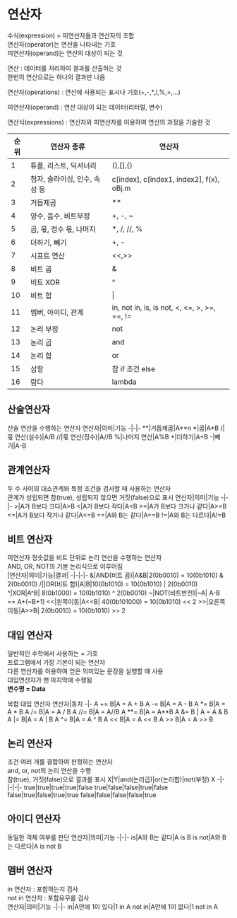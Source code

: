 # 연산자


수식(expression) = 피연산자들과 연산자의 조합  
연산자(operator)는 연산을 나타내는 기호  
피연산자(operand)는 연산의 대상이 되는 것  

연산 : 데이터를 처리하여 결과를 산출하는 것  
한번의 연산으로는 하나의 결과만 나옴

연산자(operations) : 연산에 사용되는 표시나 기호(+,-,*,/,%,=,...)  


피연산자(operand) : 연산 대상이 되는 데이터(리터럴, 변수)  


연산식(expressions) : 연산자와 피연산자를 이용하여 연산의 과정을 기술한 것  

|순위|연산자 종류|연산자|
|-|-|-|
|1|튜플, 리스트, 딕셔너리|(),[],{}|
|2|첨자, 슬라이싱, 인수, 속성 등|c[index], c[index1, index2], f(x), oBj.m|
|3|거듭제곱|**|
|4|양수, 음수, 비트부정|+, -, ~|
|5|곱, 몫, 정수 몫, 나머지|*, /, //, %|
|6|더하기, 빼기|+, -|
|7|시프트 연산|<<,>>|
|8|비트 곱|&|
|9|비트 XOR|^|
|10|비트 합|\||
|11|멤버, 아이디, 관계|in, not in, is, is not, <, <=, >, >=, ==, !=|
|12|논리 부정|not|
|13|논리 곱|and|
|14|논리 합|or|
|15|삼항|참 if 조건 else|
|16|람다|lambda|


## 산술연산자  
산술 연산을 수행하는 연산자
연산자|의미|기능
-|-|-
\*\*|거듭제곱|A\*\*n
\*|곱|A*B
/|몫 연산(실수)|A/B
//|몫 연산(정수)|A//B
%|나머지 연산|A%B
+|더하기|A+B
-|빼기|A-B


## 관계연산자
두 수 사이의 대소관계와 특정 조건을 검사할 때 사용하는 연산자  
관계가 성립되면 참(true), 성립되지 않으면 거짓(false)으로 표시
연산자|의미|기능
-|-|-
\>|A가 B보다 크다|A>B
<|A가 B보다 작다|A<B
\>=|A가 B보다 크거나 같다|A>=B
<=|A가 B보다 작거나 같다|A<=B
==|A와 B는 같다|A==B
!=|A와 B는 다르다|A!=B



## 비트 연산자
피연산자 정숫값을 비트 단위로 논리 연산을 수행하는 연산자  
AND, OR, NOT의 기본 논리식으로 이루어짐  
|연산자|의미|기능|결과|
-|-|-|-
&|AND(비트 곱)|A&B|2(0b0010) = 10(0b1010) & 2(0b0010)
/||OR(비트 합)|A\|B|10(0b1010) = 10(0b1010) | 2(0b0010)
^|XOR|A^B| 8(0b1000) = 10(0b1010) ^ 2(0b0010)
~|NOT(비트반전)|~A| A-B == A+(~B+1)
<<|왼쪽이동|A\<\<B| 40(0b101000) = 10(0b1010) << 2
\>\>|오른쪽이동|A\>\>B| 2(0b0010) = 10(0b1010) >> 2

## 대입 연산자
일반적인 수학에서 사용하는 = 기호  
프로그램에서 가장 기본이 되는 연산자  
다른 연산자를 이용하여 얻은 의미있는 문장을 실행할 때 사용  
대입연산자가 맨 마지막에 수행됨  
**변수명 = Data**

복합 대입 연산자
연산자|동치
-|-
A += B|A = A + B
A -= B|A = A - B
A *= B|A = A * B
A /= B|A = A / B
A //= B|A = A//B
A \*\*= B|A = A\*\*B
A &= B | A = A & B
A \|= B|A = A \| B
A ^= B|A = A ^ B
A << B|A = A << B
A >> B|A = A >> B

## 논리 연산자
조건 여러 개를 결합하여 판정하는 연산자  
and, or, not의 논리 연산을 수행  
참(true), 거짓(false)으로 결과를 표시
X|Y|and(논리곱)|or(논리합)|not(부정) X
-|-|-|-|-
true|true|true|true|false
true|false|false|true|false
false|true|false|true|true
false|false|false|false|true


## 아이디 연산자
동일한 객체 여부를 판단
연산자|의미|기능
-|-|-
is|A와 B는 같다|A is B
is not|A와 B는 다르다|A is not B

## 멤버 연산자
in 연산자 : 포함하는지 검사  
not in 연산자 : 포함유무를 검사  
연산자|의미|기능
-|-|-
in|A안에 1이 있다|1 in A
not in|A안에 1이 없다|1 not in A
